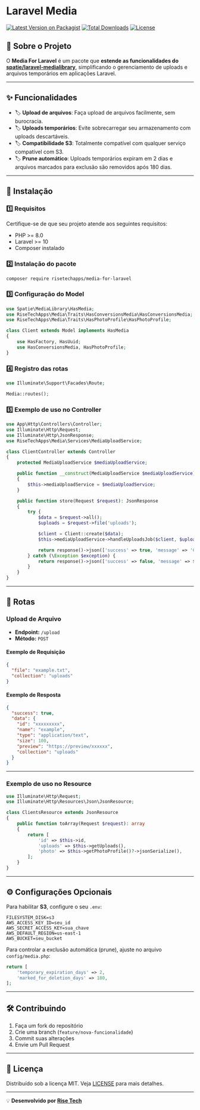 # Laravel Media

[![Latest Version on Packagist](https://img.shields.io/packagist/v/risetechapps/media-for-laravel.svg?style=flat-square)](https://packagist.org/packages/risetechapps/media-for-laravel)
[![Total Downloads](https://img.shields.io/packagist/dt/risetechapps/media-for-laravel.svg?style=flat-square)](https://packagist.org/packages/risetechapps/media-for-laravel)
[![License](https://img.shields.io/github/license/risetechapps/media-for-laravel.svg?style=flat-square)](LICENSE)

## 📌 Sobre o Projeto
O **Media For Laravel** é um pacote que **estende as funcionalidades do [spatie/laravel-medialibrary](https://github.com/spatie/laravel-medialibrary)**, simplificando o gerenciamento de uploads e arquivos temporários em aplicações Laravel.

---

## ✨ Funcionalidades
- 🏷 **Upload de arquivos**: Faça upload de arquivos facilmente, sem burocracia.
- 🏷 **Uploads temporários**: Evite sobrecarregar seu armazenamento com uploads descartáveis.
- 🏷 **Compatibilidade S3**: Totalmente compatível com qualquer serviço compatível com S3.
- 🏷 **Prune automático**: Uploads temporários expiram em 2 dias e arquivos marcados para exclusão são removidos após 180 dias.

---

## 🚀 Instalação

### 1️⃣ Requisitos
Certifique-se de que seu projeto atende aos seguintes requisitos:
- PHP >= 8.0
- Laravel >= 10
- Composer instalado

### 2️⃣ Instalação do pacote
```bash
composer require risetechapps/media-for-laravel
```

### 3️⃣ Configuração do Model
```php
use Spatie\MediaLibrary\HasMedia;
use RiseTechApps\Media\Traits\HasConversionsMedia\HasConversionsMedia;
use RiseTechApps\Media\Traits\HasPhotoProfile\HasPhotoProfile;

class Client extends Model implements HasMedia
{
    use HasFactory, HasUuid;
    use HasConversionsMedia, HasPhotoProfile;
}
```

### 4️⃣ Registro das rotas
```php
use Illuminate\Support\Facades\Route;

Media::routes();
```

### 5️⃣ Exemplo de uso no Controller
```php
use App\Http\Controllers\Controller;
use Illuminate\Http\Request;
use Illuminate\Http\JsonResponse;
use RiseTechApps\Media\Services\MediaUploadService;

class ClientController extends Controller
{
    protected MediaUploadService $mediaUploadService;

    public function __construct(MediaUploadService $mediaUploadService)
    {
        $this->mediaUploadService = $mediaUploadService;
    }

    public function store(Request $request): JsonResponse
    {
        try {
            $data = $request->all();
            $uploads = $request->file('uploads');

            $client = Client::create($data);
            $this->mediaUploadService->handleUploadsJob($client, $uploads);

            return response()->json(['success' => true, 'message' => 'Cliente criado com sucesso!']);
        } catch (\Exception $exception) {
            return response()->json(['success' => false, 'message' => $exception->getMessage()], 500);
        }
    }
}
```

---

## 📡 Rotas

### Upload de Arquivo
- **Endpoint:** `/upload`
- **Método:** `POST`

#### Exemplo de Requisição
```json
{
  "file": "example.txt",
  "collection": "uploads"
}
```

#### Exemplo de Resposta
```json
{
  "success": true,
  "data": {
    "id": "xxxxxxxxx",
    "name": "example",
    "type": "application/text",
    "size": 100,
    "preview": "https://preview/xxxxxx",
    "collection": "uploads"
  }
}
```

---

### Exemplo de uso no Resource
```php
use Illuminate\Http\Request;
use Illuminate\Http\Resources\Json\JsonResource;

class ClientsResource extends JsonResource
{
    public function toArray(Request $request): array
    {
        return [
            'id' => $this->id,
            'uploads' => $this->getUploads(),
            'photo' => $this->getPhotoProfile()?->jsonSerialize(),
        ];
    }
}
```

---

## ⚙️ Configurações Opcionais
Para habilitar **S3**, configure o seu `.env`:
```dotenv
FILESYSTEM_DISK=s3
AWS_ACCESS_KEY_ID=seu_id
AWS_SECRET_ACCESS_KEY=sua_chave
AWS_DEFAULT_REGION=us-east-1
AWS_BUCKET=seu_bucket
```

Para controlar a exclusão automática (prune), ajuste no arquivo `config/media.php`:
```php
return [
    'temporary_expiration_days' => 2,
    'marked_for_deletion_days' => 180,
];
```

---

## 🛠 Contribuindo
1. Faça um fork do repositório
2. Crie uma branch (`feature/nova-funcionalidade`)
3. Commit suas alterações
4. Envie um Pull Request

---

## 📜 Licença
Distribuído sob a licença MIT. Veja [LICENSE](LICENSE) para mais detalhes.

---

💡 **Desenvolvido por [Rise Tech](https://risetech.com.br)**
